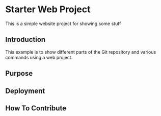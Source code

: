 # Starter Web Project

This is a simple website project for showing some stuff

## Introduction

This example is to show different parts of the Git repository and various commands using a web project.

## Purpose



## Deployment

## How To Contribute